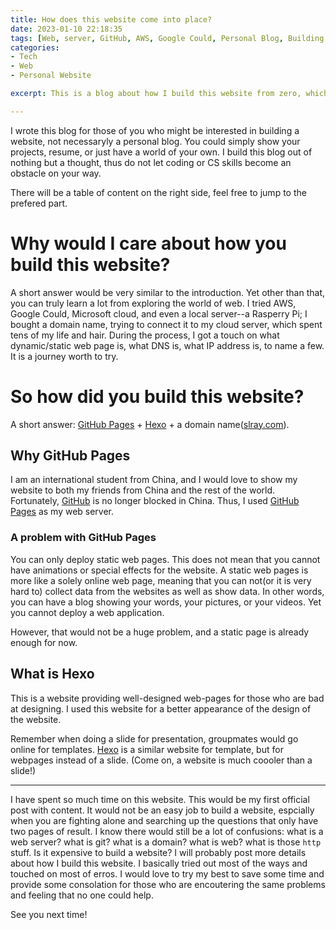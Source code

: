 ```yaml
---
title: How does this website come into place?
date: 2023-01-10 22:18:35
tags: [Web, server, GitHub, AWS, Google Could, Personal Blog, Building website]
categories:
- Tech
- Web
- Personal Website

excerpt: This is a blog about how I build this website from zero, which is f* hard.

---
```


I wrote this blog for those of you who might be interested in building a website, not necessaryly a personal blog. You could simply show your projects, resume, or just have a world of your own. I build this blog out of nothing but a thought, thus do not let coding or CS skills become an obstacle on your way.

There will be a table of content on the right side, feel free to jump to the prefered part.

# Why would I care about how you build this website?
A short answer would be very similar to the introduction. Yet other than that, you can truly learn a lot from exploring the world of web. I tried AWS, Google Could, Microsoft cloud, and even a local server--a Rasperry Pi; I bought a domain name, trying to connect it to my cloud server, which spent tens of my life and hair. During the process, I got a touch on what dynamic/static web page is, what DNS is, what IP address is, to name a few. It is a journey worth to try. 

# So how did you build this website?
A short answer: [GitHub Pages](https://pages.github.com/) + [Hexo](https://hexo.io/) + a domain name([slray.com](https://slray.com/)).

## Why GitHub Pages
I am an international student from China, and I would love to show my website to both my friends from China and the rest of the world. Fortunately, [GitHub](https://github.com/) is no longer blocked in China. Thus, I used [GitHub Pages](https://pages.github.com/) as my web server.

### A problem with GitHub Pages
You can only deploy static web pages. This does not mean that you cannot have animations or special effects for the website. A static web pages is more like a solely online web page, meaning that you can not(or it is very hard to) collect data from the websites as well as show data. In other words, you can have a blog showing your words, your pictures, or your videos. Yet you cannot deploy a web application. 

However, that would not be a huge problem, and a static page is already enough for now.

## What is Hexo
This is a website providing well-designed web-pages for those who are bad at designing. I used this website for a better appearance of the design of the website.

Remember when doing a slide for presentation, groupmates would go online for templates. [Hexo](https://hexo.io/) is a similar website for template, but for webpages instead of a slide. (Come on, a website is much coooler than a slide!)

---
I have spent so much time on this website. This would be my first official post with content. It would not be an easy job to build a website, espcially when you are fighting alone and searching up the questions that only have two pages of result. I know there would still be a lot of confusions: what is a web server? what is git? what is a domain? what is web? what is those `http` stuff. Is it expensive to build a website? I will probably post more details about how I build this website. I basically tried out most of the ways and touched on most of erros. I would love to try my best to save some time and provide some consolation for those who are encoutering the same problems and feeling that no one could help. 

See you next time!
